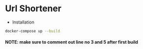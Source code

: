 # Url Shortener

- Installation

```bash
docker-compose up --build

``` 

#### NOTE: make sure to comment out line no 3 and 5 after first build
